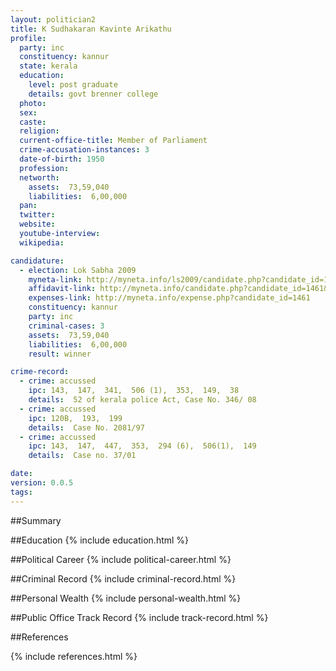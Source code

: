```yaml
---
layout: politician2
title: K Sudhakaran Kavinte Arikathu
profile: 
  party: inc
  constituency: kannur
  state: kerala
  education: 
    level: post graduate
    details: govt brenner college
  photo: 
  sex: 
  caste: 
  religion: 
  current-office-title: Member of Parliament
  crime-accusation-instances: 3
  date-of-birth: 1950
  profession: 
  networth: 
    assets:  73,59,040
    liabilities:  6,00,000
  pan: 
  twitter: 
  website: 
  youtube-interview: 
  wikipedia: 

candidature: 
  - election: Lok Sabha 2009
    myneta-link: http://myneta.info/ls2009/candidate.php?candidate_id=1461
    affidavit-link: http://myneta.info/candidate.php?candidate_id=1461&scan=original
    expenses-link: http://myneta.info/expense.php?candidate_id=1461
    constituency: kannur 
    party: inc
    criminal-cases: 3
    assets:  73,59,040
    liabilities:  6,00,000
    result: winner 

crime-record: 
  - crime: accussed
    ipc: 143,  147,  341,  506 (1),  353,  149,  38
    details:  52 of kerala police Act, Case No. 346/ 08  
  - crime: accussed
    ipc: 120B,  193,  199
    details:  Case No. 2081/97  
  - crime: accussed
    ipc: 143,  147,  447,  353,  294 (6),  506(1),  149
    details:  Case no. 37/01  

date: 
version: 0.0.5
tags: 
---
```

##Summary


##Education
{% include education.html %}


##Political Career
{% include political-career.html %}


##Criminal Record
{% include criminal-record.html %}


##Personal Wealth
{% include personal-wealth.html %}


##Public Office Track Record
{% include track-record.html %}


##References


{% include references.html %}